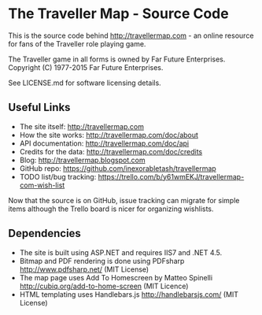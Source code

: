 The Traveller Map - Source Code
================================

This is the source code behind http://travellermap.com - an online resource for fans
of the Traveller role playing game.

The Traveller game in all forms is owned by Far Future Enterprises.
Copyright (C) 1977-2015 Far Future Enterprises.

See LICENSE.md for software licensing details.


Useful Links
------------

* The site itself: http://travellermap.com
* How the site works: http://travellermap.com/doc/about
* API documentation: http://travellermap.com/doc/api
* Credits for the data: http://travellermap.com/doc/credits
* Blog: http://travellermap.blogspot.com
* GitHub repo: https://github.com/inexorabletash/travellermap
* TODO list/bug tracking: https://trello.com/b/y61wmEKJ/travellermap-com-wish-list

Now that the source is on GitHub, issue tracking can migrate for simple items
although the Trello board is nicer for organizing wishlists.


Dependencies
------------

* The site is built using ASP.NET and requires IIS7 and .NET 4.5.
* Bitmap and PDF rendering is done using PDFsharp http://www.pdfsharp.net/ (MIT License)
* The map page uses Add To Homescreen by Matteo Spinelli http://cubiq.org/add-to-home-screen (MIT Licence)
* HTML templating uses Handlebars.js http://handlebarsjs.com/ (MIT License)
